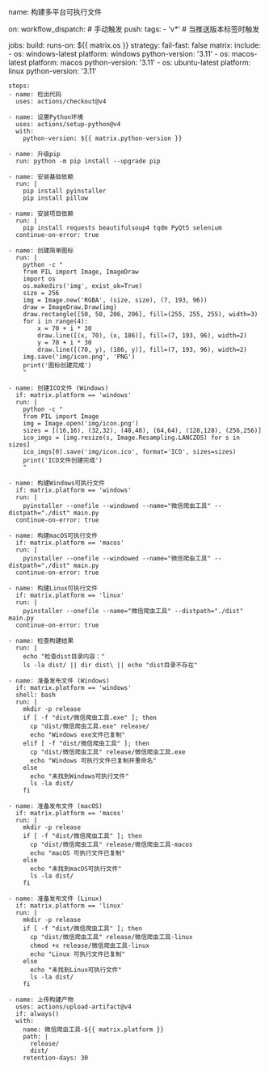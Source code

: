 name: 构建多平台可执行文件

on:
  workflow_dispatch:  # 手动触发
  push:
    tags:
      - 'v*'  # 当推送版本标签时触发

jobs:
  build:
    runs-on: ${{ matrix.os }}
    strategy:
      fail-fast: false
      matrix:
        include:
          - os: windows-latest
            platform: windows
            python-version: '3.11'
          - os: macos-latest
            platform: macos
            python-version: '3.11'
          - os: ubuntu-latest
            platform: linux
            python-version: '3.11'

    steps:
    - name: 检出代码
      uses: actions/checkout@v4

    - name: 设置Python环境
      uses: actions/setup-python@v4
      with:
        python-version: ${{ matrix.python-version }}

    - name: 升级pip
      run: python -m pip install --upgrade pip

    - name: 安装基础依赖
      run: |
        pip install pyinstaller
        pip install pillow

    - name: 安装项目依赖
      run: |
        pip install requests beautifulsoup4 tqdm PyQt5 selenium
      continue-on-error: true

    - name: 创建简单图标
      run: |
        python -c "
        from PIL import Image, ImageDraw
        import os
        os.makedirs('img', exist_ok=True)
        size = 256
        img = Image.new('RGBA', (size, size), (7, 193, 96))
        draw = ImageDraw.Draw(img)
        draw.rectangle([50, 50, 206, 206], fill=(255, 255, 255), width=3)
        for i in range(4):
            x = 70 + i * 30
            draw.line([(x, 70), (x, 186)], fill=(7, 193, 96), width=2)
            y = 70 + i * 30
            draw.line([(70, y), (186, y)], fill=(7, 193, 96), width=2)
        img.save('img/icon.png', 'PNG')
        print('图标创建完成')
        "

    - name: 创建ICO文件 (Windows)
      if: matrix.platform == 'windows'
      run: |
        python -c "
        from PIL import Image
        img = Image.open('img/icon.png')
        sizes = [(16,16), (32,32), (48,48), (64,64), (128,128), (256,256)]
        ico_imgs = [img.resize(s, Image.Resampling.LANCZOS) for s in sizes]
        ico_imgs[0].save('img/icon.ico', format='ICO', sizes=sizes)
        print('ICO文件创建完成')
        "

    - name: 构建Windows可执行文件
      if: matrix.platform == 'windows'
      run: |
        pyinstaller --onefile --windowed --name="微信爬虫工具" --distpath="./dist" main.py
      continue-on-error: true

    - name: 构建macOS可执行文件
      if: matrix.platform == 'macos'
      run: |
        pyinstaller --onefile --windowed --name="微信爬虫工具" --distpath="./dist" main.py
      continue-on-error: true

    - name: 构建Linux可执行文件
      if: matrix.platform == 'linux'
      run: |
        pyinstaller --onefile --name="微信爬虫工具" --distpath="./dist" main.py
      continue-on-error: true

    - name: 检查构建结果
      run: |
        echo "检查dist目录内容："
        ls -la dist/ || dir dist\ || echo "dist目录不存在"

    - name: 准备发布文件 (Windows)
      if: matrix.platform == 'windows'
      shell: bash
      run: |
        mkdir -p release
        if [ -f "dist/微信爬虫工具.exe" ]; then
          cp "dist/微信爬虫工具.exe" release/
          echo "Windows exe文件已复制"
        elif [ -f "dist/微信爬虫工具" ]; then
          cp "dist/微信爬虫工具" release/微信爬虫工具.exe
          echo "Windows 可执行文件已复制并重命名"
        else
          echo "未找到Windows可执行文件"
          ls -la dist/
        fi

    - name: 准备发布文件 (macOS)
      if: matrix.platform == 'macos'
      run: |
        mkdir -p release
        if [ -f "dist/微信爬虫工具" ]; then
          cp "dist/微信爬虫工具" release/微信爬虫工具-macos
          echo "macOS 可执行文件已复制"
        else
          echo "未找到macOS可执行文件"
          ls -la dist/
        fi

    - name: 准备发布文件 (Linux)
      if: matrix.platform == 'linux'
      run: |
        mkdir -p release
        if [ -f "dist/微信爬虫工具" ]; then
          cp "dist/微信爬虫工具" release/微信爬虫工具-linux
          chmod +x release/微信爬虫工具-linux
          echo "Linux 可执行文件已复制"
        else
          echo "未找到Linux可执行文件"
          ls -la dist/
        fi

    - name: 上传构建产物
      uses: actions/upload-artifact@v4
      if: always()
      with:
        name: 微信爬虫工具-${{ matrix.platform }}
        path: |
          release/
          dist/
        retention-days: 30 